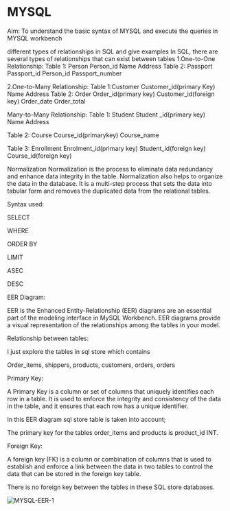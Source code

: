 # MYSQL
Aim:
To understand the basic syntax of MYSQL and execute the queries in MYSQL workbench


different types of relationships in SQL  and give examples
In SQL, there are several types of relationships that can exist between tables
1.One-to-One Relationship:
Table 1: Person
Person_id
Name
Address
Table 2: Passport
Passport_id
Person_id
Passport_number

2.One-to-Many Relationship: Table 1:Customer
Customer_id(primary Key)
Name
Address
Table 2: Order
Order_id(primary key)
Customer_id(foreign key)
Order_date
Order_total

Many-to-Many Relationship: Table 1: Student
Student _id(primary key)
Name
Address

Table 2: Course
Course_id(primarykey)
Course_name

Table 3: Enrollment
Enrolment_id(primary key)
Student_id(foreign key)
Course_id(foreign key)


Normalization
Normalization is the process to eliminate data redundancy and enhance data integrity in the table. Normalization also helps to organize the data in the database. It is a multi-step process that sets the data into tabular form and removes the duplicated data from the relational tables.

Syntax used:

SELECT

WHERE

ORDER BY

LIMIT

ASEC

DESC

EER Diagram:


EER is the Enhanced Entity-Relationship (EER) diagrams are an essential part of the modeling interface in MySQL Workbench. EER diagrams provide a visual representation of the relationships among the tables in your model.

Relationship between tables:

I just explore the tables in sql store which contains

Order_items, shippers, products, customers, orders, orders

 Primary Key:
 
A Primary Key is a column or set of columns that uniquely identifies each row in a table. It is used to enforce the integrity and consistency of the data in the table, and it ensures that each row has a unique identifier.

In this EER diagram sql store table is taken into account;

The primary key for the tables order_items and products is product_id INT.

 Foreign Key:    
 
A foreign key (FK) is a column or combination of columns that is used to establish and enforce a link between the data in two tables to control the data that can be stored in the foreign key table.

There is no foreign key between the tables in these SQL store databases.

![MYSQL-EER-1](https://user-images.githubusercontent.com/124794009/228859291-18b3813f-a4b6-461a-857a-05506a4079f8.jpg)





